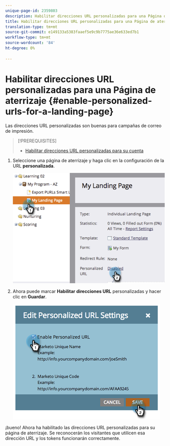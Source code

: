 ```yaml
---
unique-page-id: 2359803
description: Habilitar direcciones URL personalizadas para una Página de aterrizaje - Documentos de marketing - Documentación del producto
title: Habilitar direcciones URL personalizadas para una Página de aterrizaje
translation-type: tm+mt
source-git-commit: e149133a5383faaef5e9c9b7775ae36e633ed7b1
workflow-type: tm+mt
source-wordcount: '84'
ht-degree: 0%

---
```



# Habilitar direcciones URL personalizadas para una Página de aterrizaje {#enable-personalized-urls-for-a-landing-page}

Las direcciones URL personalizadas son buenas para campañas de correo de impresión.

>[!PREREQUISITES]
>
>* [Habilitar direcciones URL personalizadas para su cuenta](enable-personalized-urls-for-your-account.md)

>



1. Seleccione una página de aterrizaje y haga clic en la configuración de la URL **personalizada**.

   ![](assets/image2014-9-18-13-3a24-3a3.png)

1. Ahora puede marcar **Habilitar direcciones URL** personalizadas y hacer clic en **Guardar**.

   ![](assets/image2014-9-18-13-3a23-3a53.png)

¡bueno! Ahora ha habilitado las direcciones URL personalizadas para su página de aterrizaje. Se reconocerán los visitantes que utilicen esa dirección URL y los tokens funcionarán correctamente.
